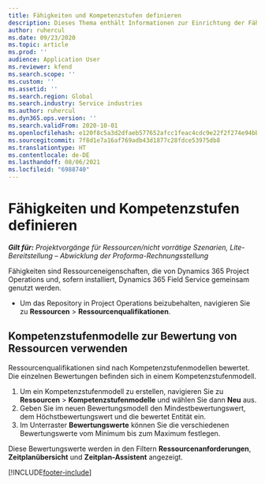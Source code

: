 ```yaml
---
title: Fähigkeiten und Kompetenzstufen definieren
description: Dieses Thema enthält Informationen zur Einrichtung der Fähigkeiten und Kompetenzstufenmodelle, um Ressourcen zu bewerten.
author: ruhercul
ms.date: 09/23/2020
ms.topic: article
ms.prod: ''
audience: Application User
ms.reviewer: kfend
ms.search.scope: ''
ms.custom: ''
ms.assetid: ''
ms.search.region: Global
ms.search.industry: Service industries
ms.author: ruhercul
ms.dyn365.ops.version: ''
ms.search.validFrom: 2020-10-01
ms.openlocfilehash: e120f8c5a3d2dfaeb577652afcc1feac4cdc9e22f2f274e94bb674ea3fa52fed
ms.sourcegitcommit: 7f8d1e7a16af769adb43d1877c28fdce53975db8
ms.translationtype: HT
ms.contentlocale: de-DE
ms.lasthandoff: 08/06/2021
ms.locfileid: "6988740"
---
```

# <a name="define-skills-and-proficiencies"></a>Fähigkeiten und Kompetenzstufen definieren

_**Gilt für:** Projektvorgänge für Ressourcen/nicht vorrätige Szenarien, Lite-Bereitstellung – Abwicklung der Proforma-Rechnungsstellung_

Fähigkeiten sind Ressourceneigenschaften, die von Dynamics 365 Project Operations und, sofern installiert, Dynamics 365 Field Service gemeinsam genutzt werden. 

- Um das Repository in Project Operations beizubehalten, navigieren Sie zu **Ressourcen** \> **Ressourcenqualifikationen**. 

## <a name="use-proficiency-models-to-rate-resources"></a>Kompetenzstufenmodelle zur Bewertung von Ressourcen verwenden

Ressourcenqualifikationen sind nach Kompetenzstufenmodellen bewertet. Die einzelnen Bewertungen befinden sich in einem Kompetenzstufenmodell. 

1. Um ein Kompetenzstufenmodell zu erstellen, navigieren Sie zu **Ressourcen** \> **Kompetenzstufenmodelle** und wählen Sie dann **Neu** aus.
2. Geben Sie im neuen Bewertungsmodell den Mindestbewertungswert, dem Höchstbewertungswert und die bewertet Entität ein.
3. Im Unterraster **Bewertungswerte** können Sie die verschiedenen Bewertungswerte vom Minimum bis zum Maximum festlegen.


Diese Bewertungswerte werden in den Filtern **Ressourcenanforderungen**, **Zeitplanübersicht** und **Zeitplan-Assistent** angezeigt.


[!INCLUDE[footer-include](../includes/footer-banner.md)]